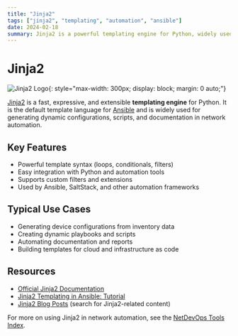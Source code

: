 ```yaml
---
title: "Jinja2"
tags: ["jinja2", "templating", "automation", "ansible"]
date: 2024-02-18
summary: Jinja2 is a powerful templating engine for Python, widely used in network automation for dynamic configuration generation.
---
```


# Jinja2

![Jinja2 Logo](https://jinja.palletsprojects.com/en/3.1.x/_static/jinja-logo.png){: style="max-width: 300px; display: block; margin: 0 auto;"}

[Jinja2](https://jinja.palletsprojects.com/) is a fast, expressive, and extensible **templating engine** for Python. It is the default template language for [Ansible](/blog/posts/tools/ansible/) and is widely used for generating dynamic configurations, scripts, and documentation in network automation.
<!-- more -->

## Key Features
- Powerful template syntax (loops, conditionals, filters)
- Easy integration with Python and automation tools
- Supports custom filters and extensions
- Used by Ansible, SaltStack, and other automation frameworks

## Typical Use Cases
- Generating device configurations from inventory data
- Creating dynamic playbooks and scripts
- Automating documentation and reports
- Building templates for cloud and infrastructure as code

## Resources
- [Official Jinja2 Documentation](https://jinja.palletsprojects.com/)
- [Jinja2 Templating in Ansible: Tutorial](/tutorials/ansible_tutorial_1_concepts/)
- [Jinja2 Blog Posts](/blog/index/) (search for Jinja2-related content)

For more on using Jinja2 in network automation, see the [NetDevOps Tools Index](/tools/). 